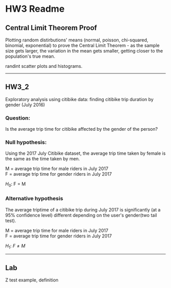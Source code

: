 
# HW3 Readme

## Central Limit Theorem Proof
Plotting random distirbutions' means (normal, poisson, chi-squared, binomial, exponential) to prove the Central Limit Theorem - as the sample size gets larger, the variation in the mean gets smaller, getting closer to the population's true mean.

randint scatter plots and histograms.
___

## HW3_2
Exploratory analysis using citibike data: finding citibike trip duration by gender (July 2016)

### Question: 
Is the average trip time for citibike affected by the gender of the person?

### Null hypothesis:

Using the 2017 July Citibike dataset, the average trip time taken by female is the same as the time taken by men.

M = average trip time for male riders in July 2017 <br />
F = average trip time for gender riders in July 2017

$H_0$: F = M

### Alternative hypothesis
The average triptime of a citibike trip during July 2017 is significantly (at a 95% confidence level) different depending on the user's gender(two tail test).

M = average trip time for male riders in July 2017 <br />
F = average trip time for gender riders in July 2017

$H_1$: $F \neq M$


___

## Lab 
Z test example, definition
